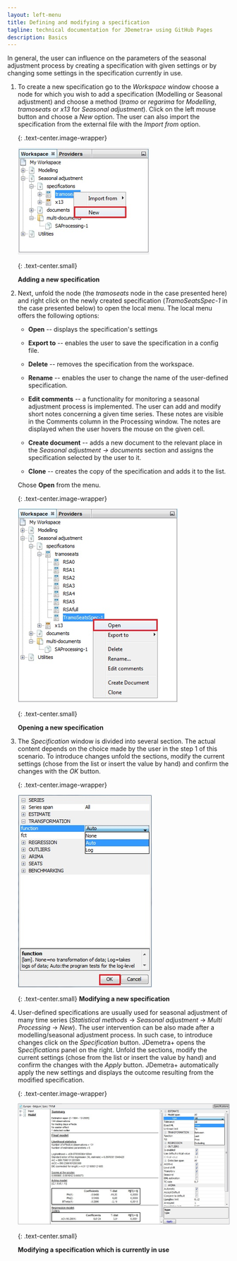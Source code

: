 ```yaml
---
layout: left-menu
title: Defining and modifying a specification
tagline: technical documentation for JDemetra+ using GitHub Pages
description: Basics
---
```


In general, the user can influence on the parameters of the seasonal
adjustment process by creating a specification with given settings or by
changing some settings in the specification currently in use.

1.  To create a new specification go to the *Workspace* window choose a
    node for which you wish to add a specification (Modelling or
    Seasonal adjustment) and choose a method (*tramo* or *regarima* for
    *Modelling*, *tramoseats* or *x13* for *Seasonal adjustment*). Click
    on the left mouse button and choose a *New* option. The user can
    also import the specification from the external file with the
    *Import from* option.
	
	{: .text-center.image-wrapper}

	![Text](/assets/img/user-guide/UG_SA_image1.jpg)

	{: .text-center.small}

	**Adding a new specification**

2.  Next, unfold the node (the *tramoseats* node in the case presented
    here) and right click on the newly created specification
    (*TramoSeatsSpec-1* in the case presented below) to open the local
    menu. The local menu offers the following options:

	-   **Open** -- displays the specification's settings

	-   **Export to** -- enables the user to save the specification in a
		config file.

	-   **Delete** -- removes the specification from the workspace.

	-   **Rename** -- enables the user to change the name of the
		user-defined specification.

	-   **Edit comments** -- a functionality for monitoring a seasonal
		adjustment process is implemented. The user can add and modify short
		notes concerning a given time series. These notes are visible in the
		Comments column in the Processing window. The notes are displayed
		when the user hovers the mouse on the given cell.

	-   **Create document** -- adds a new document to the relevant place in
		the *Seasonal adjustment → documents* section and assigns the
		specification selected by the user to it.

	-   **Clone** -- creates the copy of the specification and adds it to
		the list.

	Chose **Open** from the menu.

	{: .text-center.image-wrapper}

	![Text](/assets/img/user-guide/UG_SA_image2.jpg)

	{: .text-center.small}
	
	**Opening a new specification**

3.  The *Specification* window is divided into several section. The
    actual content depends on the choice made by the user in the step 1
    of this scenario. To introduce changes unfold the sections, modify
    the current settings (chose from the list or insert the value by
    hand) and confirm the changes with the *OK* button.

	{: .text-center.image-wrapper}

	![Text](/assets/img/user-guide/UG_SA_image3.jpg)

	{: .text-center.small}
	**Modifying a new specification**

4.  User-defined specifications are usually used for seasonal adjustment
    of many time series (*Statistical methods* → *Seasonal adjustment* →
    *Multi Processing* → *New*). The user intervention can be also made
    after a modelling/seasonal adjustment process. In such case, to
    introduce changes click on the *Specification* button. JDemetra+
    opens the S*pecifications* panel on the right. Unfold the sections,
    modify the current settings (chose from the list or insert the value
    by hand) and confirm the changes with the *Apply* button. JDemetra+
    automatically apply the new settings and displays the outcome
    resulting from the modified specification.

	{: .text-center.image-wrapper}

	![Text](/assets/img/user-guide/UG_SA_image4.jpg)

	{: .text-center.small}
	
	**Modifying a specification which is currently in use**